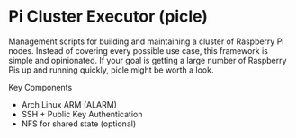 Pi Cluster Executor (picle)
===========================

Management scripts for building and maintaining a cluster of Raspberry Pi nodes. Instead of covering every possible use case, this framework is simple and opinionated. If your goal is getting a large number of Raspberry Pis up and running quickly, picle might be worth a look.

Key Components
* Arch Linux ARM (ALARM)
* SSH + Public Key Authentication
* NFS for shared state (optional)
